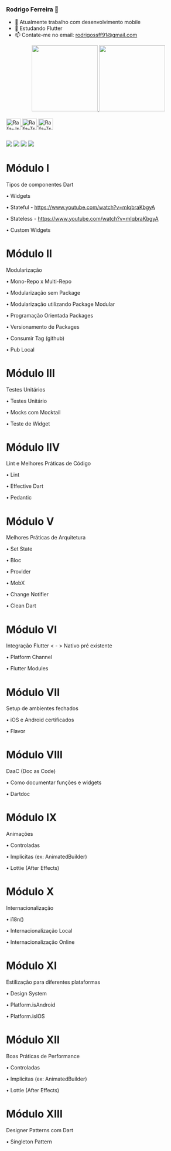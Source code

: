 ### Rodrigo Ferreira 👋


- 🔭 Atualmente trabalho com desenvolvimento mobile
- 🌱 Estudando Flutter
- 📫 Contate-me no email: rodrigossff91@gmail.com

<div align="center">
  <a href="https://github.com/Rodrigossff91">
  <img height="180em" src="https://github-readme-stats.vercel.app/api?username=Rodrigossff91&show_icons=true&theme=dark&include_all_commits=true&count_private=true"/>
  <img height="180em" src="https://github-readme-stats.vercel.app/api/top-langs/?username=Rodrigossff91&layout=compact&langs_count=7&theme=dark"/>
</div>
<div style="display: inline_block"><br>
  <img align="center" alt="Rafa-Js" height="30" width="40" src="https://cdn.jsdelivr.net/gh/devicons/devicon/icons/flutter/flutter-original.svg">
  <img align="center" alt="Rafa-Ts" height="30" width="40" src="https://cdn.jsdelivr.net/gh/devicons/devicon/icons/dart/dart-original.svg">
  <img align="center" alt="Rafa-Ts" height="30" width="40" src="https://cdn.jsdelivr.net/gh/devicons/devicon/icons/kotlin/kotlin-original.svg">
</div>
  
  ##
 
<div> 
  <a href="https://www.instagram.com/roodrigo_ferreiraa/" target="_blank"><img src="https://img.shields.io/badge/-Instagram-%23E4405F?style=for-the-badge&logo=instagram&logoColor=white" target="_blank"></a>
 <a href="url" target="_blank"><img src="https://img.shields.io/badge/Discord-7289DA?style=for-the-badge&logo=discord&logoColor=white" target="_blank"></a> 
  <a href = "mailto:rodrigossff91@gmail.com"><img src="https://img.shields.io/badge/-Gmail-%23333?style=for-the-badge&logo=gmail&logoColor=white" target="_blank"></a>
  <a href="https://www.linkedin.com/in/rodrigo-ferreira-ba2430163/" target="_blank"><img src="https://img.shields.io/badge/-LinkedIn-%230077B5?style=for-the-badge&logo=linkedin&logoColor=white" target="_blank"></a> 
<!--  
  ![Snake animation](https://github.com/rafaballerini/rafaballerini/blob/output/github-contribution-grid-snake.svg) -->
 
</div>
  
# Módulo I⁣

Tipos de componentes Dart⁣

• Widgets⁣

• Stateful⁣ - https://www.youtube.com/watch?v=mIqbraKbgyA

• Stateless⁣ - https://www.youtube.com/watch?v=mIqbraKbgyA

• Custom Widgets⁣
  
# Módulo II﻿⁣

Modularização⁣

• Mono-Repo x Multi-Repo⁣

• Modularização sem Package⁣

• Modularização utilizando Package Modular⁣

• Programação Orientada Packages⁣

• Versionamento de Packages⁣

• Consumir Tag (github)⁣

• Pub Local⁣
  
# Módulo II﻿⁣I

Testes Unitários⁣

• Testes Unitário⁣

• Mocks com Mocktail⁣

• Teste de Widget
  
# Módulo II﻿V

Lint e Melhores Práticas de Código

• Lint

• Effective Dart

• Pedantic
  
# Módulo V

Melhores Práticas de Arquitetura

• Set State

• Bloc

• Provider

• MobX

• Change Notifier

• Clean Dart
  
# Módulo VI⁣

Integração Flutter < - > Nativo pré existente

• Platform Channel

• Flutter Modules
  
# Módulo VI⁣I⁣

Setup de ambientes fechados⁣

• iOS e Android certificados⁣

• Flavor⁣
  
# Módulo VI⁣II

DaaC (Doc as Code)⁣

• Como documentar funções e widgets⁣

• Dartdoc⁣
  
# Módulo IX

Animações⁣

• Controladas⁣

• Implícitas (ex: AnimatedBuilder)⁣

• Lottie (After Effects)
  
# Módulo X⁣

Internacionalização⁣

• i18n()⁣

• Internacionalização Local⁣

• Internacionalização Online⁣
  
# Módulo XI

Estilização para diferentes plataformas ⁣

• Design System⁣

• Platform.isAndroid⁣

• Platform.isIOS⁣
  
# Módulo XII

Boas Práticas de Performance⁣

• Controladas⁣

• Implícitas (ex: AnimatedBuilder)⁣

• Lottie (After Effects)
  
# Módulo XIII

Designer Patterns com Dart

• Singleton Pattern
  
  
